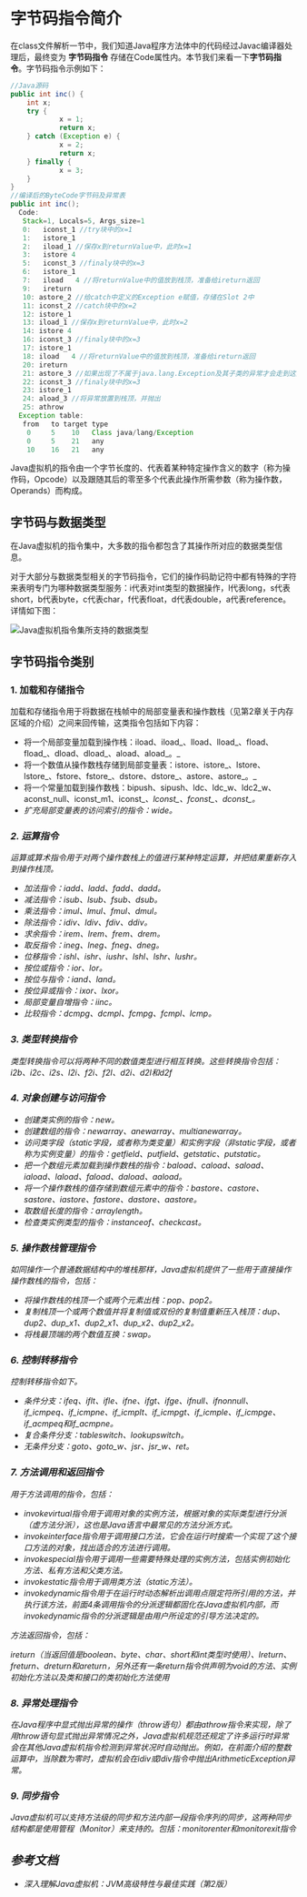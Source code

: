 # 字节码指令简介

在class文件解析一节中，我们知道Java程序方法体中的代码经过Javac编译器处理后，最终变为 **字节码指令** 存储在Code属性内。本节我们来看一下**字节码指令**。字节码指令示例如下：

```java
//Java源码
public int inc() {
    int x;
    try {
            x = 1;
            return x;
    } catch (Exception e) {
            x = 2;
            return x;
    } finally {
            x = 3;
    }
}
//编译后的ByteCode字节码及异常表
public int inc();
  Code:
   Stack=1, Locals=5, Args_size=1
   0:   iconst_1 //try块中的x=1
   1:   istore_1
   2:   iload_1 //保存x到returnValue中，此时x=1
   3:   istore 4
   5:   iconst_3 //finaly块中的x=3
   6:   istore_1
   7:   iload   4 //将returnValue中的值放到栈顶，准备给ireturn返回
   9:   ireturn
   10: astore_2 //给catch中定义的Exception e赋值，存储在Slot 2中
   11: iconst_2 //catch块中的x=2
   12: istore_1
   13: iload_1 //保存x到returnValue中，此时x=2
   14: istore 4
   16: iconst_3 //finaly块中的x=3
   17: istore_1
   18: iload   4 //将returnValue中的值放到栈顶，准备给ireturn返回
   20: ireturn
   21: astore_3 //如果出现了不属于java.lang.Exception及其子类的异常才会走到这里
   22: iconst_3 //finaly块中的x=3
   23: istore_1
   24: aload_3 //将异常放置到栈顶，并抛出
   25: athrow
  Exception table:
   from   to target type
    0     5    10   Class java/lang/Exception
    0     5    21   any
    10    16   21   any
```

Java虚拟机的指令由一个字节长度的、代表着某种特定操作含义的数字（称为操作码，Opcode）以及跟随其后的零至多个代表此操作所需参数（称为操作数，Operands）而构成。

## 字节码与数据类型

在Java虚拟机的指令集中，大多数的指令都包含了其操作所对应的数据类型信息。

对于大部分与数据类型相关的字节码指令，它们的操作码助记符中都有特殊的字符来表明专门为哪种数据类型服务：i代表对int类型的数据操作，l代表long，s代表short，b代表byte，c代表char，f代表float，d代表double，a代表reference。详情如下图：

![Java虚拟机指令集所支持的数据类型](https://res.weread.qq.com/wrepub/epub_603120_306)

## 字节码指令类别

### 1. 加载和存储指令

加载和存储指令用于将数据在栈帧中的局部变量表和操作数栈（见第2章关于内存区域的介绍）之间来回传输，这类指令包括如下内容：

- 将一个局部变量加载到操作栈：iload、iload_<n>、lload、lload_<n>、fload、fload_<n>、dload、dload_<n>、aload、aload_<n>。_
- 将一个数值从操作数栈存储到局部变量表：istore、istore_<n>、lstore、lstore_<n>、fstore、fstore_<n>、dstore、dstore_<n>、astore、astore_<n>。_
- 将一个常量加载到操作数栈：bipush、sipush、ldc、ldc_w、ldc2_w、aconst_null、iconst_m1、iconst_<i>、lconst_<l>、fconst_<f>、dconst_<d>。
- 扩充局部变量表的访问索引的指令：wide。

### 2. 运算指令

运算或算术指令用于对两个操作数栈上的值进行某种特定运算，并把结果重新存入到操作栈顶。

- 加法指令：iadd、ladd、fadd、dadd。
- 减法指令：isub、lsub、fsub、dsub。
- 乘法指令：imul、lmul、fmul、dmul。
- 除法指令：idiv、ldiv、fdiv、ddiv。
- 求余指令：irem、lrem、frem、drem。
- 取反指令：ineg、lneg、fneg、dneg。
- 位移指令：ishl、ishr、iushr、lshl、lshr、lushr。
- 按位或指令：ior、lor。
- 按位与指令：iand、land。
- 按位异或指令：ixor、lxor。
- 局部变量自增指令：iinc。
- 比较指令：dcmpg、dcmpl、fcmpg、fcmpl、lcmp。

### 3. 类型转换指令

类型转换指令可以将两种不同的数值类型进行相互转换。这些转换指令包括：i2b、i2c、i2s、l2i、f2i、f2l、d2i、d2l和d2f

### 4. 对象创建与访问指令

- 创建类实例的指令：new。
- 创建数组的指令：newarray、anewarray、multianewarray。
- 访问类字段（static字段，或者称为类变量）和实例字段（非static字段，或者称为实例变量）的指令：getfield、putfield、getstatic、putstatic。
- 把一个数组元素加载到操作数栈的指令：baload、caload、saload、iaload、laload、faload、daload、aaload。
- 将一个操作数栈的值存储到数组元素中的指令：bastore、castore、sastore、iastore、fastore、dastore、aastore。
- 取数组长度的指令：arraylength。
- 检查类实例类型的指令：instanceof、checkcast。

### 5. 操作数栈管理指令

如同操作一个普通数据结构中的堆栈那样，Java虚拟机提供了一些用于直接操作操作数栈的指令，包括：

- 将操作数栈的栈顶一个或两个元素出栈：pop、pop2。
- 复制栈顶一个或两个数值并将复制值或双份的复制值重新压入栈顶：dup、dup2、dup_x1、dup2_x1、dup_x2、dup2_x2。
- 将栈最顶端的两个数值互换：swap。

### 6. 控制转移指令

控制转移指令如下。

- 条件分支：ifeq、iflt、ifle、ifne、ifgt、ifge、ifnull、ifnonnull、if_icmpeq、if_icmpne、if_icmplt、if_icmpgt、if_icmple、if_icmpge、if_acmpeq和if_acmpne。
- 复合条件分支：tableswitch、lookupswitch。
- 无条件分支：goto、goto_w、jsr、jsr_w、ret。

### 7. 方法调用和返回指令

用于方法调用的指令，包括：

- invokevirtual指令用于调用对象的实例方法，根据对象的实际类型进行分派（虚方法分派），这也是Java语言中最常见的方法分派方式。
- invokeinterface指令用于调用接口方法，它会在运行时搜索一个实现了这个接口方法的对象，找出适合的方法进行调用。
- invokespecial指令用于调用一些需要特殊处理的实例方法，包括实例初始化方法、私有方法和父类方法。
- invokestatic指令用于调用类方法（static方法）。
- invokedynamic指令用于在运行时动态解析出调用点限定符所引用的方法，并执行该方法，前面4条调用指令的分派逻辑都固化在Java虚拟机内部，而invokedynamic指令的分派逻辑是由用户所设定的引导方法决定的。

方法返回指令，包括：

ireturn（当返回值是boolean、byte、char、short和int类型时使用）、lreturn、freturn、dreturn和areturn，另外还有一条return指令供声明为void的方法、实例初始化方法以及类和接口的类初始化方法使用

### 8. 异常处理指令

在Java程序中显式抛出异常的操作（throw语句）都由athrow指令来实现，除了用throw语句显式抛出异常情况之外，Java虚拟机规范还规定了许多运行时异常会在其他Java虚拟机指令检测到异常状况时自动抛出。例如，在前面介绍的整数运算中，当除数为零时，虚拟机会在idiv或ldiv指令中抛出ArithmeticException异常。

### 9. 同步指令

Java虚拟机可以支持方法级的同步和方法内部一段指令序列的同步，这两种同步结构都是使用管程（Monitor）来支持的。包括：monitorenter和monitorexit指令

## 参考文档

- 深入理解Java虚拟机：JVM高级特性与最佳实践（第2版） 